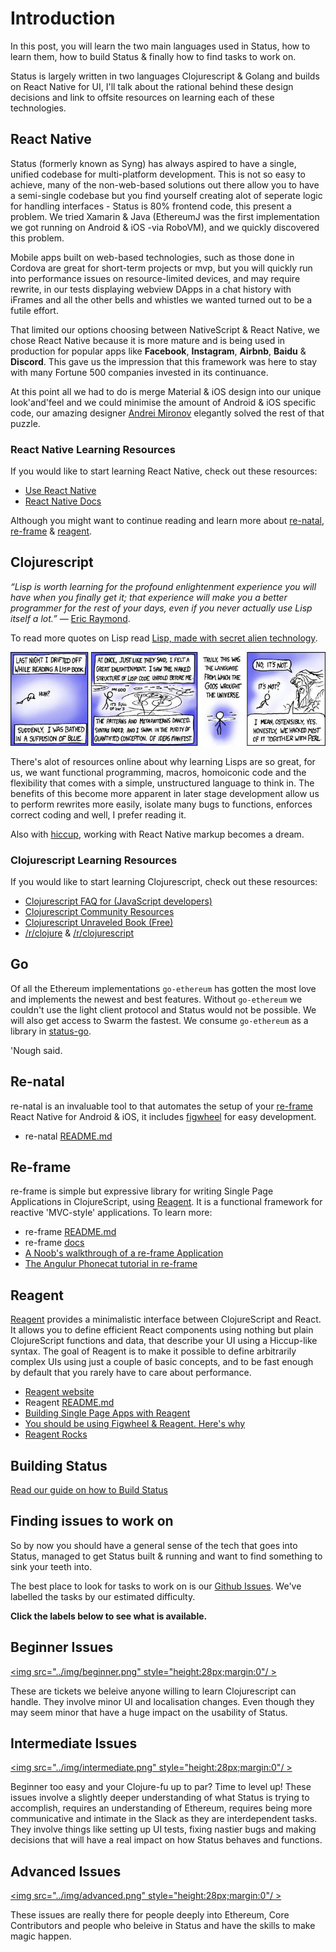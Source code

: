# Introduction

In this post, you will learn the two main languages used in Status, how to learn them, how to build Status & finally how to find tasks to work on.

Status is largely written in two languages Clojurescript & Golang and builds on React Native for UI, I'll talk about the rational behind these design decisions and link to offsite resources on learning each of these technologies.

## React Native

Status (formerly known as Syng) has always aspired to have a single, unified codebase for multi-platform development. This is not so easy to achieve, many of the non-web-based solutions out there allow you to have a semi-single codebase but you find yourself creating alot of seperate logic for handling interfaces - Status is 80% frontend code, this present a problem. We tried Xamarin & Java (EthereumJ was the first implementation we got running on Android & iOS -via RoboVM), and we quickly discovered this problem.

Mobile apps built on web-based technologies, such as those done in Cordova are great for short-term projects or mvp, but you will quickly run into performance issues on resource-limited devices, and may require rewrite, in our tests displaying webview DApps in a chat history with iFrames and all the other bells and whistles we wanted turned out to be a futile effort.

That limited our options choosing between NativeScript & React Native, we chose React Native because it is more mature and is being used in production for popular apps like **Facebook**, **Instagram**, **Airbnb**, **Baidu** & **Discord**. This gave us the impression that this framework was here to stay with many Fortune 500 companies invested in its continuance.

At this point all we had to do is merge Material & iOS design into our unique look'and'feel and we could minimise the amount of Android & iOS specific code, our amazing designer [Andrei Mironov](https://dribbble.com/andmironov) elegantly solved the rest of that puzzle.

### React Native Learning Resources

If you would like to start learning React Native, check out these resources:

- [Use React Native](http://www.reactnative.com/books/)
- [React Native Docs](https://facebook.github.io/react-native/docs/getting-started.html)

Although you might want to continue reading and learn more about [re-natal](#re-natal), [re-frame](#re-frame) & [reagent](#reagent).

## Clojurescript

*“Lisp is worth learning for the profound enlightenment experience you will have when you finally get it; that experience will make you a better programmer for the rest of your days, even if you never actually use Lisp itself a lot.”* — [Eric Raymond](https://en.wikipedia.org/wiki/Eric_S._Raymond).

To read more quotes on Lisp read [Lisp, made with secret alien technology](http://lispers.org/).

[![We lost the documentation on quantum mechanics.  You'll have to decode the regexes yourself.](img/xkcd-224.jpg)](https://xkcd.com/224/ "We lost the documentation on quantum mechanics.  You'll have to decode the regexes yourself.")  

There's alot of resources online about why learning Lisps are so great, for us, we want functional programming, macros, homoiconic code and the flexibility that comes with a simple, unstructured language to think in. The benefits of this become more apparent in later stage development allow us to perform rewrites more easily, isolate many bugs to functions, enforces correct coding and well, I prefer reading it.

Also with [hiccup](https://github.com/weavejester/hiccup), working with React Native markup becomes a dream.

### Clojurescript Learning Resources

If you would like to start learning Clojurescript, check out these resources:

- [Clojurescript FAQ for (JavaScript developers)](https://github.com/clojure/clojurescript/wiki/FAQ-(for-JavaScript-developers))
- [Clojurescript Community Resources](http://clojurescript.org/community/resources)
- [Clojurescript Unraveled Book (Free)](http://funcool.github.io/clojurescript-unraveled/)
- [/r/clojure](https://www.reddit.com/r/Clojure/) & [/r/clojurescript](https://www.reddit.com/r/Clojurescript/)

## Go

Of all the Ethereum implementations `go-ethereum` has gotten the most love and implements the newest and best features. Without `go-ethereum` we couldn't use the light client protocol and Status would not be possible. We will also get access to Swarm the fastest. We consume `go-ethereum` as a library in [status-go](https://github.com/status-im/status-go).

'Nough said.

## Re-natal

re-natal is an invaluable tool to that automates the setup of your [re-frame](#re-frame) React Native for Android & iOS, it includes [figwheel](https://github.com/decker405/figwheel-react-native) for easy development.

- re-natal [README.md](https://github.com/drapanjanas/re-natal)

## Re-frame

re-frame is simple but expressive library for writing Single Page Applications in ClojureScript, using [Reagent](#reagent). It is a functional framework for reactive 'MVC-style' applications. To learn more:

- re-frame [README.md](https://github.com/Day8/re-frame)
- re-frame [docs](https://github.com/Day8/re-frame/tree/master/docs#introduction)
- [A Noob's walkthrough of a re-frame Application](http://www.multunus.com/blog/2016/02/noobs-walkthrough-re-frame-app/)
- [The Angulur Phonecat tutorial in re-frame](https://dhruvp.github.io/2015/03/07/re-frame/)

## Reagent

[Reagent](http://reagent-project.github.io/) provides a minimalistic interface between ClojureScript and React. It allows you to define efficient React components using nothing but plain ClojureScript functions and data, that describe your UI using a Hiccup-like syntax.
The goal of Reagent is to make it possible to define arbitrarily complex UIs using just a couple of basic concepts, and to be fast enough by default that you rarely have to care about performance.

- [Reagent website](http://reagent-project.github.io/)
- Reagent [README.md](https://github.com/reagent-project/reagent)
- [Building Single Page Apps with Reagent](https://yogthos.net/posts/2014-07-15-Building-Single-Page-Apps-with-Reagent.html)
- [You should be using Figwheel & Reagent. Here's why](http://timothypratley.blogspot.com/2015/07/you-should-be-using-figwheelreagent.html)
- [Reagent Rocks](http://www.mattgreer.org/articles/reagent-rocks/)

## Building Status

[Read our guide on how to Build Status](building-status.md)

## Finding issues to work on

So by now you should have a general sense of the tech that goes into Status, managed to get Status built & running and want to find something to sink your teeth into. 

The best place to look for tasks to work on is our [Github Issues](https://github.com/status-im/status-react/issues). We've labelled the tasks by our estimated difficulty.

**Click the labels below to see what is available.**


## Beginner Issues
<a href="https://github.com/status-im/status-react/issues?q=is%3Aopen+is%3Aissue+label%3Abeginner" target="_blank"><img src="../img/beginner.png" style="height:28px;margin:0"/ ></a>

These are tickets we beleive anyone willing to learn Clojurescript can handle. They involve minor UI and localisation changes. Even though they may seem minor that have a huge impact on the usability of Status.

## Intermediate Issues
<a href="https://github.com/status-im/status-react/issues?q=is%3Aopen+is%3Aissue+label%3Aintermediate" target="_blank"><img src="../img/intermediate.png" style="height:28px;margin:0"/ ></a>

Beginner too easy and your Clojure-fu up to par? Time to level up!
These issues involve a slightly deeper understanding of what Status is trying to accomplish, requires an understanding of Ethereum, requires being more communicative and intimate in the Slack as they are interdependent tasks. They involve things like setting up UI tests, fixing nastier bugs and making decisions that will have a real impact on how Status behaves and functions.

## Advanced Issues
<a href="https://github.com/status-im/status-react/issues?q=is%3Aopen+is%3Aissue+label%3Aadvanced" target="_blank"><img src="../img/advanced.png" style="height:28px;margin:0"/ ></a>

These issues are really there for people deeply into Ethereum, Core Contributors and people who beleive in Status and have the skills to make magic happen.
